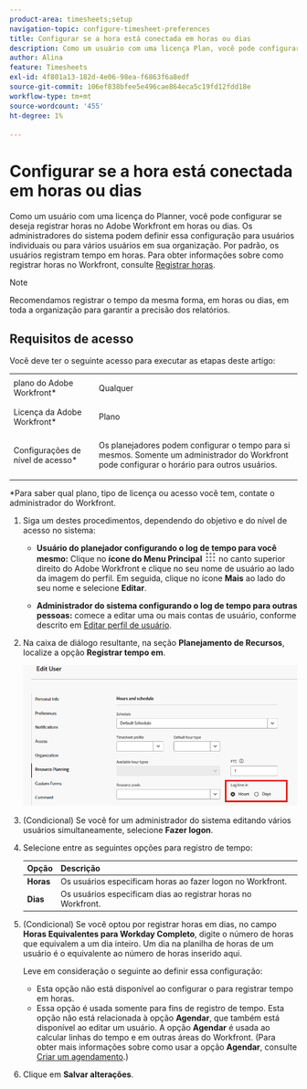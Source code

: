 ```yaml
---
product-area: timesheets;setup
navigation-topic: configure-timesheet-preferences
title: Configurar se a hora está conectada em horas ou dias
description: Como um usuário com uma licença Plan, você pode configurar se faz logon no Adobe Workfront em horas ou dias. Os administradores do sistema podem definir essa configuração para usuários individuais ou para vários usuários em sua organização. Por padrão, os usuários registram tempo em horas.
author: Alina
feature: Timesheets
exl-id: 4f801a13-182d-4e06-98ea-f6863f6a8edf
source-git-commit: 106ef838bfee5e496cae864eca5c19fd12fdd18e
workflow-type: tm+mt
source-wordcount: '455'
ht-degree: 1%

---
```


# Configurar se a hora está conectada em horas ou dias

Como um usuário com uma licença do Planner, você pode configurar se deseja registrar horas no Adobe Workfront em horas ou dias. Os administradores do sistema podem definir essa configuração para usuários individuais ou para vários usuários em sua organização. Por padrão, os usuários registram tempo em horas. Para obter informações sobre como registrar horas no Workfront, consulte [Registrar horas](../../timesheets/create-and-manage-timesheets/log-time.md).

>[!NOTE]
>
>Recomendamos registrar o tempo da mesma forma, em horas ou dias, em toda a organização para garantir a precisão dos relatórios.

## Requisitos de acesso

Você deve ter o seguinte acesso para executar as etapas deste artigo:

<table style="table-layout:auto"> 
 <col> 
 </col> 
 <col> 
 </col> 
 <tbody> 
  <tr> 
   <td role="rowheader">plano do Adobe Workfront*</td> 
   <td> <p>Qualquer</p> </td> 
  </tr> 
  <tr> 
   <td role="rowheader">Licença da Adobe Workfront*</td> 
   <td> <p>Plano </p> </td> 
  </tr> 
  <tr data-mc-conditions=""> 
   <td role="rowheader">Configurações de nível de acesso*</td> 
   <td> <p>Os planejadores podem configurar o tempo para si mesmos. Somente um administrador do Workfront pode configurar o horário para outros usuários.</p> </td> 
  </tr> 
 </tbody> 
</table>

&#42;Para saber qual plano, tipo de licença ou acesso você tem, contate o administrador do Workfront.

1. Siga um destes procedimentos, dependendo do objetivo e do nível de acesso no sistema:

   * **Usuário do planejador configurando o log de tempo para você mesmo:** Clique no **ícone do Menu Principal** ![](assets/main-menu-icon.png) no canto superior direito do Adobe Workfront e clique no seu nome de usuário ao lado da imagem do perfil. Em seguida, clique no ícone **Mais** ao lado do seu nome e selecione **Editar**.

   * **Administrador do sistema configurando o log de tempo para outras pessoas:** comece a editar uma ou mais contas de usuário, conforme descrito em [Editar perfil de usuário](../../administration-and-setup/add-users/create-and-manage-users/edit-a-users-profile.md).

1. Na caixa de diálogo resultante, na seção **Planejamento de Recursos**, localize a opção **Registrar tempo em**.

   ![Registrar tempo nas opções](assets/user-profile-log-time-options.png)

1. (Condicional) Se você for um administrador do sistema editando vários usuários simultaneamente, selecione **Fazer logon**.
1. Selecione entre as seguintes opções para registro de tempo:

   | Opção | Descrição |
   |---|---|
   | **Horas** | Os usuários especificam horas ao fazer logon no Workfront. |
   | **Dias** | Os usuários especificam dias ao registrar horas no Workfront. |

1. (Condicional) Se você optou por registrar horas em dias, no campo **Horas Equivalentes para Workday Completo**, digite o número de horas que equivalem a um dia inteiro. Um dia na planilha de horas de um usuário é o equivalente ao número de horas inserido aqui.

   Leve em consideração o seguinte ao definir essa configuração:

   * Esta opção não está disponível ao configurar o para registrar tempo em horas.
   * Essa opção é usada somente para fins de registro de tempo. Esta opção não está relacionada à opção **Agendar**, que também está disponível ao editar um usuário. A opção **Agendar** é usada ao calcular linhas do tempo e em outras áreas do Workfront. (Para obter mais informações sobre como usar a opção **Agendar**, consulte [Criar um agendamento](../../administration-and-setup/set-up-workfront/configure-timesheets-schedules/create-schedules.md).) 

1. Clique em **Salvar alterações**.
